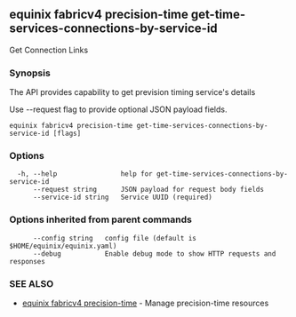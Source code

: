 ## equinix fabricv4 precision-time get-time-services-connections-by-service-id

Get Connection Links

### Synopsis

The API provides capability to get prevision timing service's details

Use --request flag to provide optional JSON payload fields.

```
equinix fabricv4 precision-time get-time-services-connections-by-service-id [flags]
```

### Options

```
  -h, --help                help for get-time-services-connections-by-service-id
      --request string      JSON payload for request body fields
      --service-id string   Service UUID (required)
```

### Options inherited from parent commands

```
      --config string   config file (default is $HOME/equinix/equinix.yaml)
      --debug           Enable debug mode to show HTTP requests and responses
```

### SEE ALSO

* [equinix fabricv4 precision-time](equinix_fabricv4_precision-time.md)	 - Manage precision-time resources

